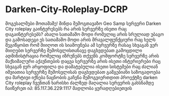 # Darken-City-Roleplay-DCRP
მოგესალმები მოთამაშე!  მინდა შემოგთავაზო Geo Samp სერვერი Darken City roleplay   გაინტერესებს რა არის სერვერზე ისეთი რაც დაგაინტერესებს?  ახალი სათამაშო მოდი რომელიც არის სრულიად უბაგო და გამოსადეგი  ეს სათამაშო მოდი არის მრავალფუნქციური რაც ხელს შეგიწყობთ რომ მიიღოთ ის სიამოვნება ამ სერვერზე რასაც სხვაგან ვერ მიიღებთ   სერვერზე შემოსვლისთანავე დაგხვდებათ გამოცდილი ადმინისტრაცია რომელიც იზრუნებს თქვენს კომფორტზე   სერვერზე არის მაქსიმალური აქაუნთების დაცვა     სერვერზე არის ისეთი ინტერიერები რაც სხვაგან ჯერ არყოფილა და დამატებულია ისეთი სისტემები რაც ძალიან იშვიათია     სერვერზე შემოსვლისას დაგხვდებათ გამგებიანი საზოგადოება და მარტივი იქნება ნაცნობის გაჩენა     შემოგვიერთდით პროექტზე darken City roleplay   ჩვენთან ხარისხი ძალზედ მაღალია   სერვერის გახსნამდე ჩაიწერეთ იპ: 85.117.36.229:1117    მადლობა ყურადღებიეთვის
